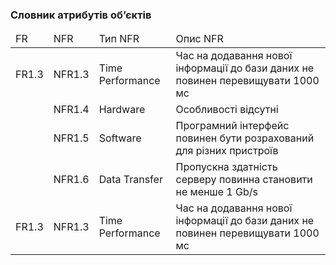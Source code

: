 ### Словник атрибутів об’єктів
<table>
    <thead>
        <tr>
            <td>FR</td>
            <td>NFR</td>
            <td>Тип NFR</td>
            <td>Опис NFR</td>
        </tr>
    </thead>
    <tbody>
        <tr>
            <td>FR1.3</td>
            <td>NFR1.3</td>
            <td>Time Performance</td>
            <td>Час на додавання нової інформації до бази даних не повинен перевищувати 1000 мс</td>
        </tr>
        <tr>
            <td></td>
            <td>NFR1.4</td>
            <td>Hardware</td>
            <td>Особливості відсутні</td>
        </tr>
        <tr>
            <td></td>
            <td>NFR1.5</td>
            <td>Software</td>
            <td>Програмний інтерфейс повинен бути розрахований для різних пристроїв</td>
        </tr>
        <tr>
            <td></td>
            <td>NFR1.6</td>
            <td>Data Transfer</td>
            <td>Пропускна здатність серверу повинна становити не менше 1 Gb/s</td>
        </tr>
         <tr>
            <td>FR1.3</td>
            <td>NFR1.3</td>
            <td>Time Performance</td>
            <td>Час на додавання нової інформації до бази даних не повинен перевищувати 1000 мс</td>
        </tr>
    </tbody>
</table>

